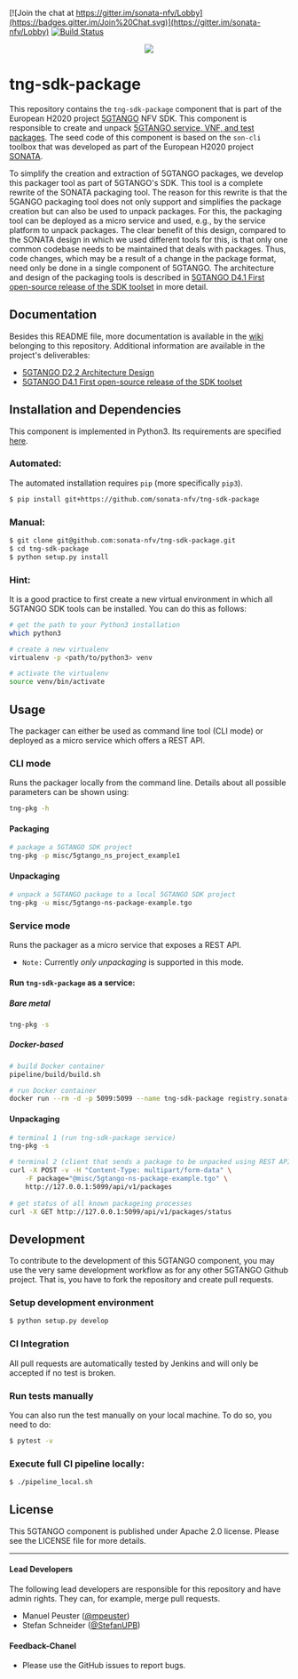 [![Join the chat at https://gitter.im/sonata-nfv/Lobby](https://badges.gitter.im/Join%20Chat.svg)](https://gitter.im/sonata-nfv/Lobby) [![Build Status](https://jenkins.sonata-nfv.eu/buildStatus/icon?job=tng-sdk-package-pipeline/master)](https://jenkins.sonata-nfv.eu/job/tng-sdk-package-pipeline/job/master/)

<p align="center"><img src="https://github.com/sonata-nfv/tng-api-gtw/wiki/images/sonata-5gtango-logo-500px.png" /></p>

# tng-sdk-package


This repository contains the `tng-sdk-package` component that is part of the European H2020 project [5GTANGO](http://www.5gtango.eu) NFV SDK. This component is responsible to create and unpack [5GTANGO service, VNF, and test packages](https://github.com/sonata-nfv/tng-schema/wiki/PkgSpec_LATEST). The seed code of this component is based on the `son-cli` toolbox that was developed as part of the European H2020 project [SONATA](http://sonata-nfv.eu).

To simplify the creation and extraction of 5GTANGO packages, we develop this packager tool as part of 5GTANGO's SDK. This tool is a complete rewrite of the SONATA packaging tool. The reason for this rewrite is that the 5GANGO packaging tool does not only support and simplifies the package creation but can also be used to unpack packages. For this, the packaging tool can be deployed as a micro service and used, e.g., by the service platform to unpack packages. The clear benefit of this design, compared to the SONATA design in which we used different tools for this, is that only one common codebase needs to be maintained that deals with packages. Thus, code changes, which may be a result of a change in the package format, need only be done in a single component of 5GTANGO. The architecture and design of the packaging tools is described in [5GTANGO D4.1 First open-source release of the SDK toolset](https://5gtango.eu/project-outcomes/deliverables/42-d4-1-first-open-source-release-of-the-sdk-toolset.html) in more detail.

## Documentation

Besides this README file, more documentation is available in the [wiki](https://github.com/sonata-nfv/tng-sdk-package/wiki) belonging to this repository. Additional information are available in the project's deliverables:

* [5GTANGO D2.2 Architecture Design](https://5gtango.eu/project-outcomes/deliverables/2-uncategorised/31-d2-2-architecture-design.html)
* [5GTANGO D4.1 First open-source release of the SDK toolset](https://5gtango.eu/project-outcomes/deliverables/42-d4-1-first-open-source-release-of-the-sdk-toolset.html)

## Installation and Dependencies

This component is implemented in Python3. Its requirements are specified [here](https://github.com/sonata-nfv/tng-sdk-package/blob/master/requirements.txt).

### Automated:

The automated installation requires `pip` (more specifically `pip3`).

```bash
$ pip install git+https://github.com/sonata-nfv/tng-sdk-package
```

### Manual:

```bash
$ git clone git@github.com:sonata-nfv/tng-sdk-package.git
$ cd tng-sdk-package
$ python setup.py install
```

### Hint:

It is a good practice to first create a new virtual environment in which all 5GTANGO SDK tools can be installed. You can do this as follows:

```sh
# get the path to your Python3 installation
which python3

# create a new virtualenv
virtualenv -p <path/to/python3> venv

# activate the virtualenv
source venv/bin/activate
```

## Usage

The packager can either be used as command line tool (CLI mode) or deployed as a micro service which offers a REST API.

### CLI mode

Runs the packager locally from the command line. Details about all possible parameters can be shown using:

```bash
tng-pkg -h
```

#### Packaging

```sh
# package a 5GTANGO SDK project
tng-pkg -p misc/5gtango_ns_project_example1
```

#### Unpackaging

```sh
# unpack a 5GTANGO package to a local 5GTANGO SDK project
tng-pkg -u misc/5gtango-ns-package-example.tgo
```

### Service mode

Runs the packager as a micro service that exposes a REST API.

* `Note:` Currently *only unpackaging* is supported in this mode.

#### Run `tng-sdk-package` as a service:
##### Bare metal
```bash
tng-pkg -s
```

##### Docker-based
```bash
# build Docker container
pipeline/build/build.sh

# run Docker container
docker run --rm -d -p 5099:5099 --name tng-sdk-package registry.sonata-nfv.eu:5000/tng-sdk-package
```


#### Unpackaging

```sh
# terminal 1 (run tng-sdk-package service)
tng-pkg -s

# terminal 2 (client that sends a package to be unpacked using REST API)
curl -X POST -v -H "Content-Type: multipart/form-data" \
    -F package="@misc/5gtango-ns-package-example.tgo" \
    http://127.0.0.1:5099/api/v1/packages
    
# get status of all known packageing processes
curl -X GET http://127.0.0.1:5099/api/v1/packages/status
```


## Development

To contribute to the development of this 5GTANGO component, you may use the very same development workflow as for any other 5GTANGO Github project. That is, you have to fork the repository and create pull requests.

### Setup development environment

```bash
$ python setup.py develop
```

### CI Integration

All pull requests are automatically tested by Jenkins and will only be accepted if no test is broken.

### Run tests manually

You can also run the test manually on your local machine. To do so, you need to do:

```bash
$ pytest -v
```

### Execute full CI pipeline locally:

```bash
$ ./pipeline_local.sh
```

## License

This 5GTANGO component is published under Apache 2.0 license. Please see the LICENSE file for more details.

---
#### Lead Developers

The following lead developers are responsible for this repository and have admin rights. They can, for example, merge pull requests.

- Manuel Peuster ([@mpeuster](https://github.com/mpeuster))
- Stefan Schneider ([@StefanUPB](https://github.com/StefanUPB))

#### Feedback-Chanel

* Please use the GitHub issues to report bugs.
